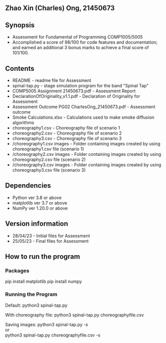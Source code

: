 ## Zhao Xin (Charles) Ong, 21450673
## Synopsis
* Assessment for Fundamental of Programming COMP1005/5005  
* Accomplished a score of 98/100 for code features and documentation; and earned an additional 3 bonus marks to achieve a final score of 101/100.

## Contents
* README - readme file for Assessment
* spinal-tap.py - stage simulation program for the band "Spinal Tap"
* COMP5005 Assignment 21450673.pdf - Assessment Report
* DeclarationOfOriginality_v1.1.pdf - Declaration of Originality for Assessment
* Assessment Outcome PG02 CharlesOng_21450673.pdf - Assessment outcome
* Smoke Calculations.xlsx - Calculations used to make smoke diffusion algorithms
* choreography1.csv - Choreography file of scenario 1
* choreography2.csv - Choreography file of scenario 2
* choreography3.csv - Choreography file of scenario 3
* /choreography1.csv images - Folder containing images created by using choreography1.csv file (scenario 1)
* /choreography2.csv images - Folder containing images created by using choreography2.csv file (scenario 2)
* /choreography3.csv images - Folder containing images created by using choreography3.csv file (scenario 3)

## Dependencies
* Python ver 3.8 or above
* matplotlib ver 3.7 or above
* NumPy ver 1.20.0 or above

## Version information
* 28/04/23 - Initial files for Assessment
* 25/05/23 - Final files for Assessment

## How to run the program
### Packages
pip install matplotlib
pip install numpy

### Running the Program
Default:
python3 spinal-tap.py

With choreography file:
python3 spinal-tap.py choreographyfile.csv

Saving images:
python3 spinal-tap.py -s  
or  
python3 spinal-tap.py choreographyfile.csv -s
